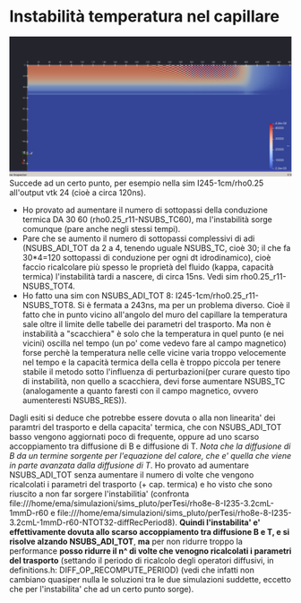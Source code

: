 # Instabilità temperatura nel capillare
![](instabilita_T.png)
Succede ad un certo punto, per esempio nella sim I245-1cm/rho0.25 all'output vtk 24 (cioè a circa 120ns).
+ Ho provato ad aumentare il numero di sottopassi della conduzione termica DA 30 60 (rho0.25_r11-NSUBS_TC60), ma l'instabilità sorge comunque (pare anche negli stessi tempi).
+ Pare che se aumento il numero di sottopassi complessivi di adi (NSUBS_ADI_TOT da 2 a 4, tenendo uguale NSUBS_TC, cioè 30; il che fa 30*4=120 sottopassi di conduzione per ogni dt idrodinamico), cioè faccio ricalcolare più spesso le proprietà del fluido (kappa, capacità termica) l'instabilità tardi a nascere, di circa 15ns. Vedi sim rho0.25_r11-NSUBS_TOT4.
+ Ho fatto una sim con NSUBS_ADI_TOT 8: I245-1cm/rho0.25_r11-NSUBS_TOT8. Si è fermata a 243ns, ma per un problema diverso. Cioè il fatto che in punto vicino all'angolo del muro del capillare la temperatura sale oltre il limite delle tabelle dei parametri del trasporto. Ma non è instabilità a "scacchiera" è solo che la temperatura in quel punto (e nei vicini) oscilla nel tempo (un po' come vedevo fare al campo magnetico) forse perchè la temperatura nelle celle vicine varia troppo velocemente nel tempo e la capacità termica della cella è troppo piccola per tenere stabile il metodo sotto l'influenza di perturbazioni(per curare questo tipo di instabilità, non quello a scacchiera, devi forse aumentare NSUBS_TC (analogamente a quanto faresti con il campo magnetico, ovvero aumenteresti NSUBS_RES)).

Dagli esiti si deduce che potrebbe essere dovuta o alla non linearita' dei paramtri del trasporto e della capacita' termica, che con NSUBS_ADI_TOT basso vengono aggiornati poco di frequente, oppure ad uno scarso accoppiamento tra diffusione di B e diffusione di T. _Nota che la diffusione di B da un termine sorgente per l'equazione del calore, che e' quella che viene in parte avanzata dalla diffusione di T_.
Ho provato ad aumentare NSUBS_ADI_TOT senza aumentare il numero di volte che vengono ricalcolati i parametri del trasporto (+ cap. termica) e ho visto che sono riuscito a non far sorgere l'instabilitia' (confronta file:///home/ema/simulazioni/sims_pluto/perTesi/rho8e-8-I235-3.2cmL-1mmD-r60 e
file:///home/ema/simulazioni/sims_pluto/perTesi/rho8e-8-I235-3.2cmL-1mmD-r60-NTOT32-diffRecPeriod8).
**Quindi l'instabilita' e' effettivamente dovuta allo scarso accoppiamento tra diffusione B e T, e si risolve alzando NSUBS_ADI_TOT**, **ma** per non ridurre troppo la performance **posso ridurre il n^ di volte che venogno ricalcolati i parametri del trasporto** (settando il periodo di ricalcolo degli operatori diffusivi, in definitions.h: DIFF_OP_RECOMPUTE_PERIOD) (vedi che infatti non cambiano quasiper nulla le soluzioni tra le due simulazioni suddette, eccetto che per l'instabilita' che ad un certo punto sorge).
